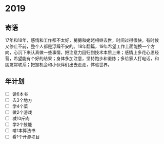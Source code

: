 # 2019

## 寄语

17年和18年，感情和工作都不太好，舅舅和姥姥相继去世，时间过得很快，有时候又停止不前，整个人都是浮躁不安的。18年翻篇，19年希望工作上面能换一个方向，心沉下来认真做一些事情，把注意力回归到技术本质上来；感情上多花心思经营，希望能有个好的结果；身体多加注意，坚持跑步和锻炼；多给家人打电话，和朋友常联系；把握机会和小伙伴们出去走走，体验世界。

## 年计划

+ [ ] 读6本书
+ [ ] 去3个地方
+ [ ] 学4个菜
+ [ ] 做2个游戏
+ [ ] 减10斤肉
+ [ ] 学2个技能
+ [ ] 啃1本算法书
+ [ ] 看1个开源项目
